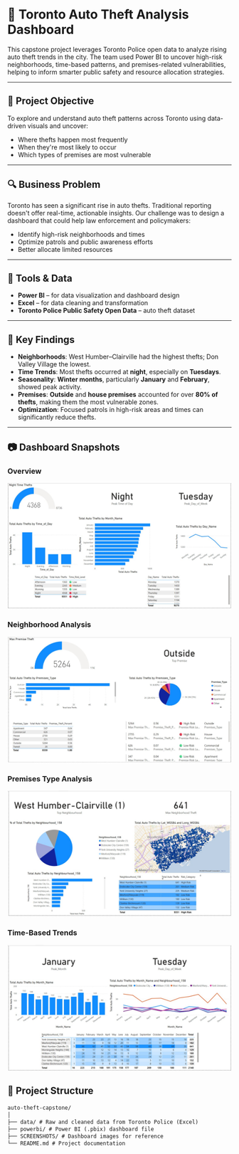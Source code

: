 # 🚨 Toronto Auto Theft Analysis Dashboard

This capstone project leverages Toronto Police open data to analyze rising auto theft trends in the city. The team used Power BI to uncover high-risk neighborhoods, time-based patterns, and premises-related vulnerabilities, helping to inform smarter public safety and resource allocation strategies.

---

## 🎯 Project Objective

To explore and understand auto theft patterns across Toronto using data-driven visuals and uncover:
- Where thefts happen most frequently
- When they're most likely to occur
- Which types of premises are most vulnerable

---

## 🔍 Business Problem

Toronto has seen a significant rise in auto thefts. Traditional reporting doesn't offer real-time, actionable insights. Our challenge was to design a dashboard that could help law enforcement and policymakers:
- Identify high-risk neighborhoods and times
- Optimize patrols and public awareness efforts
- Better allocate limited resources

---

## 🔧 Tools & Data

- **Power BI** – for data visualization and dashboard design  
- **Excel** – for data cleaning and transformation  
- **Toronto Police Public Safety Open Data** – auto theft dataset  

---

## 📌 Key Findings

- **Neighborhoods**: West Humber–Clairville had the highest thefts; Don Valley Village the lowest.
- **Time Trends**: Most thefts occurred at **night**, especially on **Tuesdays**.
- **Seasonality**: **Winter months**, particularly **January** and **February**, showed peak activity.
- **Premises**: **Outside** and **house premises** accounted for over **80% of thefts**, making them the most vulnerable zones.
- **Optimization**: Focused patrols in high-risk areas and times can significantly reduce thefts.

---

## 📷 Dashboard Snapshots

### Overview
![Overview](SCREENSHOTS/Dashboard_Overview.jpg)

### Neighborhood Analysis
![Theft By Neighborhoods](SCREENSHOTS/Theft_By_Neighborhoods.jpg)

### Premises Type Analysis
![Theft By Premises Type](SCREENSHOTS/Theft_By_Premises_Type.jpg)

### Time-Based Trends
![Theft Trends By Time](SCREENSHOTS/Theft_Trends_By_Time.jpg)

## 📁 Project Structure
```
auto-theft-capstone/
│
├── data/ # Raw and cleaned data from Toronto Police (Excel)
├── powerbi/ # Power BI (.pbix) dashboard file
├── SCREENSHOTS/ # Dashboard images for reference
└── README.md # Project documentation
```
